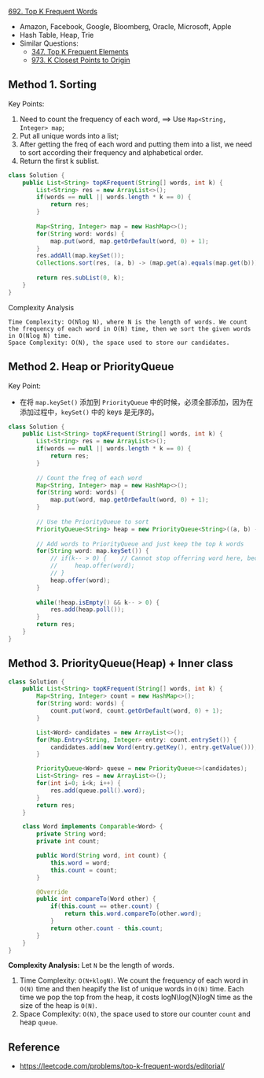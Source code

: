 [692. Top K Frequent Words](https://leetcode.com/problems/top-k-frequent-words/)

* Amazon, Facebook, Google, Bloomberg, Oracle, Microsoft, Apple
* Hash Table, Heap, Trie
* Similar Questions:
    * [347. Top K Frequent Elements](https://leetcode.com/problems/top-k-frequent-elements/)
    * [973. K Closest Points to Origin](https://leetcode.com/problems/k-closest-points-to-origin/)
    

## Method 1. Sorting 
Key Points:
1. Need to count the frequency of each word, ==> Use `Map<String, Integer> map`;
2. Put all unique words into a list;
3. After getting the freq of each word and putting them into a list, we need to sort according their frequency and alphabetical order.
4. Return the first k sublist.

```java
class Solution {
    public List<String> topKFrequent(String[] words, int k) {
        List<String> res = new ArrayList<>();
        if(words == null || words.length * k == 0) {
            return res;
        }
        
        Map<String, Integer> map = new HashMap<>();
        for(String word: words) {
            map.put(word, map.getOrDefault(word, 0) + 1);
        }
        res.addAll(map.keySet());
        Collections.sort(res, (a, b) -> (map.get(a).equals(map.get(b))) ? a.compareTo(b) : map.get(b) - map.get(a));
        
        return res.subList(0, k);
    }
}
```
Complexity Analysis

    Time Complexity: O(Nlog N), where N is the length of words. We count the frequency of each word in O(N) time, then we sort the given words in O(Nlog N) time.
    Space Complexity: O(N), the space used to store our candidates.


## Method 2. Heap or PriorityQueue
Key Point:
* 在将 `map.keySet()` 添加到 `PriorityQueue` 中的时候，必须全部添加，因为在添加过程中，`keySet()` 中的 keys 是无序的。
```java
class Solution {
    public List<String> topKFrequent(String[] words, int k) {
        List<String> res = new ArrayList<>();
        if(words == null || words.length * k == 0) {
            return res;
        }
        
        // Count the freq of each word
        Map<String, Integer> map = new HashMap<>();
        for(String word: words) {
            map.put(word, map.getOrDefault(word, 0) + 1);
        }
        
        // Use the PriorityQueue to sort
        PriorityQueue<String> heap = new PriorityQueue<String>((a, b) -> (map.get(a).equals(map.get(b))) ? a.compareTo(b) : map.get(b) - map.get(a));
        
        // Add words to PriorityQueue and just keep the top k words
        for(String word: map.keySet()) {
            // if(k-- > 0) {    // Cannot stop offerring word here, because the keys are not in order
            //     heap.offer(word);
            // }
            heap.offer(word);
        }
        
        while(!heap.isEmpty() && k-- > 0) {
            res.add(heap.poll());
        }
        return res;
    }
}
```


## Method 3. PriorityQueue(Heap) + Inner class
```Java
class Solution {
    public List<String> topKFrequent(String[] words, int k) {
        Map<String, Integer> count = new HashMap<>();
        for(String word: words) {
            count.put(word, count.getOrDefault(word, 0) + 1);
        }

        List<Word> candidates = new ArrayList<>();
        for(Map.Entry<String, Integer> entry: count.entrySet()) {
            candidates.add(new Word(entry.getKey(), entry.getValue()));
        }

        PriorityQueue<Word> queue = new PriorityQueue<>(candidates);
        List<String> res = new ArrayList<>();
        for(int i=0; i<k; i++) {
            res.add(queue.poll().word);
        }
        return res;
    }

    class Word implements Comparable<Word> {
        private String word;
        private int count;

        public Word(String word, int count) {
            this.word = word;
            this.count = count;
        }

        @Override
        public int compareTo(Word other) {
            if(this.count == other.count) {
                return this.word.compareTo(other.word);
            }
            return other.count - this.count;
        }
    }
}
```
**Complexity Analysis:**
Let `N` be the length of words.
1. Time Complexity: `O(N+klog⁡N)`. We count the frequency of each word in `O(N)` time and then heapify the list of unique words in `O(N)` time. Each time we pop the top from the heap, it costs log⁡N\log{N}logN time as the size of the heap is `O(N)`.
2. Space Complexity: `O(N)`, the space used to store our counter `count` and heap `queue`.


## Reference
* https://leetcode.com/problems/top-k-frequent-words/editorial/
